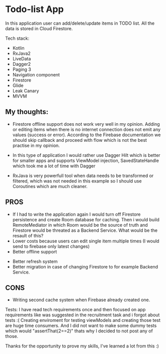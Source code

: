 # Todo-list App

In this application user can add/delete/update items in TODO list. All the data is stored in Cloud Firestore. 

Tech stack: 
- Kotlin
- RxJava2
- LiveData
- Dagger2
- Paging 3
- Navigation component 
- Firestore
- Glide
- Leak Canary
- MVVM

## My thoughts:
- Firestore offline support does not work very well in my opinion.
Adding or editing items when there is no internet connection does not emit any values (success or error).
According to the Firebase documentation we should skip callback and proceed with flow which is not the best practise in my opinion.

- In this type of application I would rather use Dagger Hilt which is better for smaller apps and supports 
ViewModel injection, SavedStateHandle which took me a lot of time with Dagger

- RxJava is very powerfull tool when data needs to be transformed or filtered, which was not needed in this example so I should use Coroutines
which are much cleaner.

## PROS
- If I had to write the application again I would turn off Firestore persistence and create Room database for caching.
Then i would build RemoteMediator in which Room would be the source of truth and Firestore would be threated as a Backend Service.
What would be the resault of this?
- Lower costs because users can edit single item multiple times (I would send to firebase only latest changes)
- Better offline support
+ Better refresh system
+ Better migration in case of changing Firestore to for example Backend Service. 

## CONS
- Writing second cache system when Firebase already created one.

Tests:
I have read tech requirements once and then focused on app requirements like was suggested in the recruitment task and i forgot about tests :(
Creating enviroment for testing viewModels and creating those test are huge time consumers.
And I did not want to make some dummy tests which would "assertThat(2==2)" thats why I decided to not post any of those.

Thanks for the opportunity to prove my skills, I've learned a lot from this :) 
